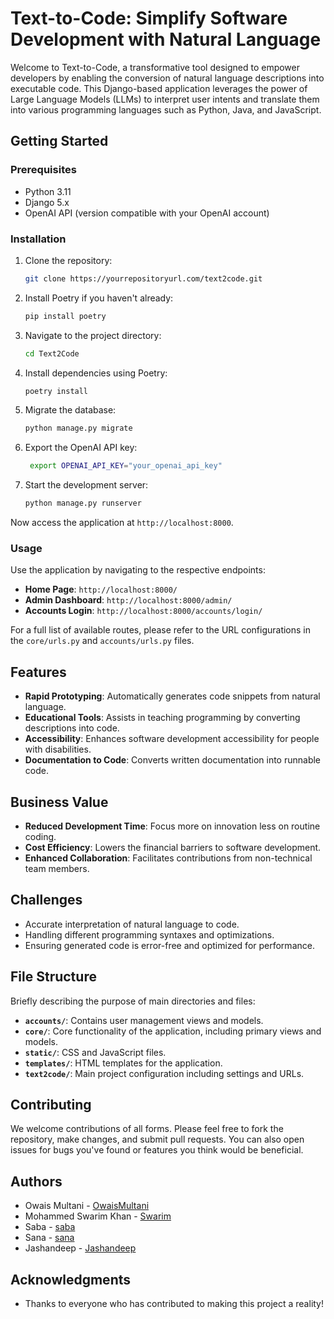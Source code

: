 
# Text-to-Code: Simplify Software Development with Natural Language

Welcome to Text-to-Code, a transformative tool designed to empower developers by enabling the conversion of natural language descriptions into executable code. This Django-based application leverages the power of Large Language Models (LLMs) to interpret user intents and translate them into various programming languages such as Python, Java, and JavaScript.

## Getting Started

### Prerequisites

- Python 3.11
- Django 5.x
- OpenAI API (version compatible with your OpenAI account)

### Installation

1. Clone the repository:
   ```bash
   git clone https://yourrepositoryurl.com/text2code.git
   ```
2. Install Poetry if you haven't already:
   ```bash
   pip install poetry
   ```
3. Navigate to the project directory:
   ```bash
   cd Text2Code
   ```
4. Install dependencies using Poetry:
   ```bash
   poetry install
   ```
5. Migrate the database:
   ```bash
   python manage.py migrate
   ```
6. Export the OpenAI API key:
   ```bash
    export OPENAI_API_KEY="your_openai_api_key"
    ```
7. Start the development server:
   ```bash
   python manage.py runserver
   ```

Now access the application at `http://localhost:8000`.

### Usage

Use the application by navigating to the respective endpoints:

- **Home Page**: `http://localhost:8000/`
- **Admin Dashboard**: `http://localhost:8000/admin/`
- **Accounts Login**: `http://localhost:8000/accounts/login/`

For a full list of available routes, please refer to the URL configurations in the `core/urls.py` and `accounts/urls.py` files.

## Features

- **Rapid Prototyping**: Automatically generates code snippets from natural language.
- **Educational Tools**: Assists in teaching programming by converting descriptions into code.
- **Accessibility**: Enhances software development accessibility for people with disabilities.
- **Documentation to Code**: Converts written documentation into runnable code.

## Business Value

- **Reduced Development Time**: Focus more on innovation less on routine coding.
- **Cost Efficiency**: Lowers the financial barriers to software development.
- **Enhanced Collaboration**: Facilitates contributions from non-technical team members.

## Challenges

- Accurate interpretation of natural language to code.
- Handling different programming syntaxes and optimizations.
- Ensuring generated code is error-free and optimized for performance.

## File Structure

Briefly describing the purpose of main directories and files:

- **`accounts/`**: Contains user management views and models.
- **`core/`**: Core functionality of the application, including primary views and models.
- **`static/`**: CSS and JavaScript files.
- **`templates/`**: HTML templates for the application.
- **`text2code/`**: Main project configuration including settings and URLs.

## Contributing

We welcome contributions of all forms. Please feel free to fork the repository, make changes, and submit pull requests. You can also open issues for bugs you've found or features you think would be beneficial.

## Authors

- Owais Multani - [OwaisMultani](https://github.com/OwaisMultani)
- Mohammed Swarim Khan - [Swarim](https://github.com/swarim)
- Saba - [saba](https://github.com/alisaba1451)
- Sana - [sana](ShaikhSanaAli)
- Jashandeep - [Jashandeep]()

## Acknowledgments

- Thanks to everyone who has contributed to making this project a reality!
